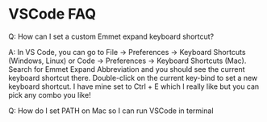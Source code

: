 # VSCode FAQ

Q: How can I set a custom Emmet expand keyboard shortcut?

A: In VS Code, you can go to File -> Preferences -> Keyboard Shortcuts (Windows, Linux) or Code -> Preferences -> Keyboard Shortcuts (Mac). Search for Emmet Expand Abbreviation and you should see the current keyboard shortcut there. Double-click on the current key-bind to set a new keyboard shortcut. I have mine set to Ctrl + E which I really like but you can pick any combo you like!

Q: How do I set PATH on Mac so I can run VSCode in terminal

